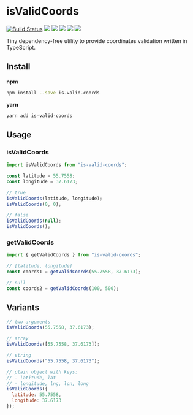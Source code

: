 # isValidCoords

[![Build Status](https://travis-ci.com/fitiskin/is-valid-coords.svg?branch=master)](https://travis-ci.com/fitiskin/is-valid-coords)
![](https://badgen.net/npm/v/is-valid-coords)
![](https://badgen.net/bundlephobia/minzip/is-valid-coords)
![](https://badgen.net/david/dep/fitiskin/is-valid-coords)
![](https://badgen.net/david/dev/fitiskin/is-valid-coords)
![](https://badgen.net/npm/types/is-valid-coords)

Tiny dependency-free utility to provide coordinates validation written in TypeScript.

## Install

**npm**

```sh
npm install --save is-valid-coords
```

**yarn**

```sh
yarn add is-valid-coords
```

## Usage

### isValidCoords

```javascript
import isValidCoords from "is-valid-coords";

const latitude = 55.7558;
const longitude = 37.6173;

// true
isValidCoords(latitude, longitude);
isValidCoords(0, 0);

// false
isValidCoords(null);
isValidCoords();
```

### getValidCoords

```javascript
import { getValidCoords } from "is-valid-coords";

// [latitude, longitude]
const coords1 = getValidCoords(55.7558, 37.6173);

// null
const coords2 = getValidCoords(100, 500);
```

## Variants

```javascript
// two arguments
isValidCoords(55.7558, 37.6173);

// array
isValidCoords([55.7558, 37.6173]);

// string
isValidCoords("55.7558, 37.6173");

// plain object with keys:
// - latitude, lat
// - longitude, lng, lon, long
isValidCoords({
  latitude: 55.7558,
  longitude: 37.6173
});
```
